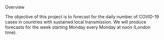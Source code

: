 Overview

The objective of this project is to forecast for the daily number of
COVID-19 cases in countries with sustained local transmission. We will
produce forecasts for the week starting Monday every Monday at noon
(London time).
